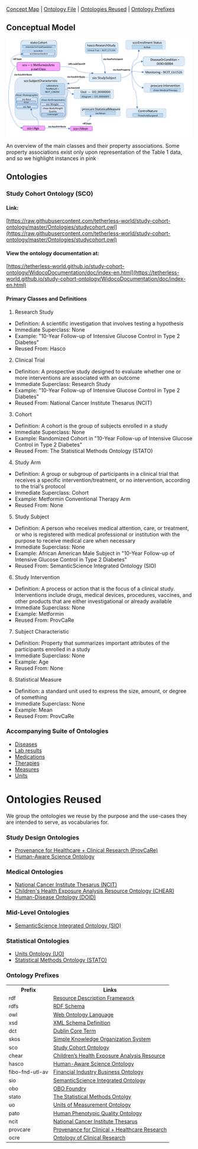 [Concept Map](#conceptual-model) | [Ontology File](#ontologies) | [Ontologies Reused](#ontologies-reused) | [Ontology Prefixes](#ontology-prefixes)

## Conceptual Model

![](images/ConceptMap_SubjectModel.png)

An overview of the main classes and their property associations. Some property associations exist only upon
representation of the Table 1 data, and so we highlight instances in pink

## Ontologies
<h3> Study Cohort Ontology (SCO) </h3>

#### Link:
[https://raw.githubusercontent.com/tetherless-world/study-cohort-ontology/master/Ontologies/studycohort.owl](https://raw.githubusercontent.com/tetherless-world/study-cohort-ontology/master/Ontologies/studycohort.owl)

#### View the ontology documentation at:
[https://tetherless-world.github.io/study-cohort-ontology/WidocoDocumentation/doc/index-en.html](https://tetherless-world.github.io/study-cohort-ontology/WidocoDocumentation/doc/index-en.html)

#### Primary Classes and Definitions

1. Research Study
* Definition: A scientific investigation that involves testing a hypothesis
* Immediate Superclass: None
* Example: "10-Year Follow-up of Intensive Glucose Control in Type 2 Diabetes"
* Reused From: Hasco
2. Clinical Trial
* Definition: A prospective study designed to evaluate whether one or more interventions are associated with an outcome
* Immediate Superclass: Research Study
* Example: "10-Year Follow-up of Intensive Glucose Control in Type 2 Diabetes"
* Reused From: National Cancer Institute Thesarus (NCIT)
3. Cohort
* Definition: A cohort is the group of subjects enrolled in a study
* Immediate Superclass: None
* Example: Randomized Cohort in "10-Year Follow-up of Intensive Glucose Control in Type 2 Diabetes"
* Reused From: The Statistical Methods Ontology (STATO)
4. Study Arm
* Definition: A group or subgroup of participants in a clinical trial that receives a specific intervention/treatment,
or no intervention, according to the trial's protocol
* Immediate Superclass: Cohort
* Example: Metformin Conventional Therapy Arm
* Reused From: None
5. Study Subject
* Definition: A person who receives medical attention, care, or treatment, or who is registered with medical
professional or institution with the purpose to receive medical care when necessary
* Immediate Superclass: None
* Example: African American Male Subject in "10-Year Follow-up of Intensive Glucose Control in Type 2 Diabetes"
* Reused From: SemanticScience Integrated Ontology (SIO)
6. Study Intervention
* Definition: A process or action that is the focus of a clinical study. Interventions include drugs, medical devices,
procedures, vaccines, and other products that are either investigational or already available
* Immediate Superclass: None
* Example: Metformin
* Reused From: ProvCaRe
7. Subject Characteristic
* Definition: Property that summarizes important attributes of the participants enrolled in a study
* Immediate Superclass: None
* Example: Age
* Reused From: None
8. Statistical Measure
* Definition: a standard unit used to express the size, amount, or degree of something
* Immediate Superclass: None
* Example: Mean
* Reused From: ProvCaRe


### Accompanying Suite of Ontologies

* [Diseases](https://raw.githubusercontent.com/tetherless-world/study-cohort-ontology/master/Ontologies/diseases.owl)
* [Lab results](https://raw.githubusercontent.com/tetherless-world/study-cohort-ontology/master/Ontologies/labresults.owl)
* [Medications](https://raw.githubusercontent.com/tetherless-world/study-cohort-ontology/master/Ontologies/medications.owl)
* [Therapies](https://raw.githubusercontent.com/tetherless-world/study-cohort-ontology/master/Ontologies/therapies.owl)
* [Measures](https://raw.githubusercontent.com/tetherless-world/study-cohort-ontology/master/Ontologies/measures.owl)
* [Units](https://raw.githubusercontent.com/tetherless-world/study-cohort-ontology/master/Ontologies/units.owl)


# Ontologies Reused

We group the ontologies we reuse by the purpose and the use-cases they are intended to serve, as vocabularies for.

### Study Design Ontologies

* [Provenance for Healthcare + Clinical Research (ProvCaRe)](https://provcare.case.edu/)
* [Human-Aware Science Ontology](http://hadatac.org/ont/hasco/)

### Medical Ontologies

* [National Cancer Institute Thesarus (NCIT)](https://provcare.case.edu/)
* [Children's Health Exposure Analysis Resource Ontology (CHEAR)](https://bioportal.bioontology.org/ontologies/NCIT)
* [Human-Disease Ontology (DOID)](https://www.ebi.ac.uk/ols/ontologies/doid")

### Mid-Level Ontologies

* [SemanticScience Integrated Ontology
(SIO)](https://raw.githubusercontent.com/micheldumontier/semanticscience/master/ontology/sio/release/sio-subset-labels.owl)

### Statistical Ontologies

* [Units Ontology
(UO)](https://www.google.com/search?q=UO+ontology&rlz=1C5CHFA_enIN727IN729&oq=UO+ontology&aqs=chrome..69i57j69i60.3199j0j4&sourceid=chrome&ie=UTF-8)
* [Statistical Methods Ontology (STATO)](https://www.ebi.ac.uk/ols/ontologies/stato)


### Ontology Prefixes
<table style="width:100%">
  <tr>
    <th>Prefix</th>
    <th>Links</th>
  </tr>
  <tr>
    <td>rdf</td>
    <td><a href="http://www.w3.org/1999/02/22-rdf-syntax-ns">Resource Description Framework</a></td>
  </tr>
  <tr>
    <td>rdfs</td>
    <td><a href="http://www.w3.org/2000/01/rdf-schema"> RDF Schema</a> </td>
  </tr>
  <tr>
    <td>owl</td>
    <td><a href="http://www.w3.org/2002/07/owl#">Web Ontology Language </a> </td>
  </tr>
  <tr>
    <td> xsd</td>
    <td> <a href="http://www.w3.org/2001/XMLSchema#">XML Schema Definition</a></td>
  </tr>
  <tr>
    <td>dct</td>
    <td> <a href="http://purl.org/dc/terms/">Dublin Core Term</a> </td>
  </tr>
  <tr>
    <td>skos</td>
    <td> <a href="http://www.w3.org/2004/02/skos/core#">Simple Knowledge Organization System</a></td>
  </tr>
  <tr>
    <td>sco</td>
    <td> <a href="https://idea.tw.rpi.edu/projects/heals/studycohort/"> Study Cohort Ontology</a> </td>
  </tr>
  <tr>
    <td>chear</td>
    <td> <a href="http://hadatac.org/ont/chear#">Children’s Health Exposure Analysis Resource</a></td>
  </tr>
  <tr>
    <td>hasco</td>
    <td> <a href="http://hadatac.org/ont/hasco#"> Human-Aware Science Ontology</a> </td>
  </tr>
  <tr>
    <td>fibo-fnd-utl-av</td>
    <td> <a href="http://www.omg.org/spec/EDMC-FIBO/FND/Utilities/AnnotationVocabulary/">Financial Industry Business
        Ontology</a> </td>
  </tr>
  <tr>
    <td>sio</td>
    <td> <a href="http://semanticscience.org/resource/">SemanticScience Integrated Ontology</a> </td>
  </tr>
  <tr>
    <td>obo</td>
    <td> <a href="http://purl.obolibrary.org/obo/">OBO Foundry</a> </td>
  </tr>
  <tr>
    <td>stato</td>
    <td> <a href="http://purl.obolibrary.org/obo/STATO_">The Statistical Methods Ontolgy</a> </td>
  </tr>
  <tr>
    <td>uo</td>
    <td><a href="http://purl.obolibrary.org/obo/UO_"> Units of Measurement Ontology</a> </td>
  </tr>
  <tr>
    <td>pato</td>
    <td> <a href="http://purl.obolibrary.org/obo/PATO_"> Human Phenotypic Quality Ontology</a> </td>
  </tr>
  <tr>
    <td>ncit</td>
    <td> <a href="http://purl.obolibrary.org/obo/NCI_">National Cancer Institute Thesarus</a> </td>
  </tr>
  <tr>
    <td>provcare</td>
    <td> <a href="http://www.case.edu/ProvCaRe/provcare#">Provenance for Clinical + Healthcare Research</a> </td>
  </tr>
  <tr>
    <td>ocre</td>
    <td> <a href="http://purl.org/net/OCRe/OCRe.owl/#"> Ontology of Clinical Research</a> </td>
  </tr>
</table>
